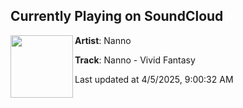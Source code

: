 ## Currently Playing on SoundCloud

[<img align="left" width="100" src="https://i1.sndcdn.com/artworks-lH8BC3hEgz4fS75x-2y3e4g-t500x500.jpg">](https://soundcloud.com/candyflip030/nanno-vivid-fantasy?in=saxurn/sets/blissed-out)

**Artist**: Nanno 

**Track**: Nanno - Vivid Fantasy

Last updated at 4/5/2025, 9:00:32 AM
